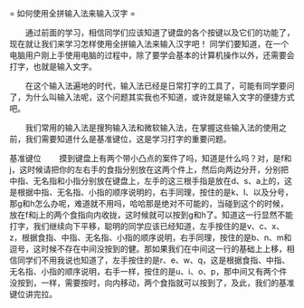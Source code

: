 = 如何使用全拼输入法来输入汉字 =

　　通过前面的学习，相信同学们应该知道了键盘的各个按键以及它们的功能了，现在就让我们来学习怎样使用全拼输入法来输入汉字吧！
同学们要知道，在一个电脑用户刚上手使用电脑的过程中，除了要学会基本的计算机操作以外，还需要会打字，也就是输入文字。

　　在这个输入法遍地的时代，输入法已经是日常打字的工具了，可能有同学要问了，为什么叫输入法呢，这个问题其实我也不知道，或许就是输入文字的便捷方式吧。

　　我们常用的输入法是搜狗输入法和微软输入法，在掌握这些输入法的使用之前，我们需要知道什么是基准键位，这是学习打字的重要问题。

基准键位
　　摸到键盘上有两个带小凸点的案件了吗，知道是什么吗？对，是f和j，这时候请把你的左右手的食指分别放在这两个件上，然后向两边分开，分别把中指、无名指和小指分别放在键盘上，左手的这三根手指是放在d、s、a上的，这是根据中指、无名指、小指的顺序说明的，右手同理，按住的是k、l、以及分号，那g和h怎么办呢，难道就不用吗，哈哈那是绝对不可能的，当碰到这个的时候，放在f和j上的两个食指向内收拢，这时候就可以按到g和h了。知道这一行显然不能打字，我们继续向下平移，聪明的同学应该已经知道，左手按住的是v、c、x、z，根据食指、中指、无名指、小指的顺序说明，右手同理，按住的是b、n、m和逗号，这时候不存在中间没按到的健。那如果我们在中间这一行的基础上上移，相信同学们不用我说也知道了，左手按住的是r、e、w、q，这是根据食指、中指、无名指、小指的顺序说明，右手一样，按住的是u、i、o、p，那中间又有两个件没按到，一样，需要按时，向内移动，两个食指就可以按到了，及此，我们的基准键位讲完拉。

